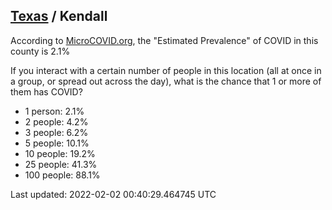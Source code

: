 
## [Texas](/united-states/texas) / Kendall

According to [MicroCOVID.org](http://microcovid.org),
the "Estimated Prevalence" of COVID in this county is 2.1%

If you interact with a certain number of people in this location
(all at once in a group, or spread out across the day), what is the chance that
1 or more of them has COVID?

- 1 person: 2.1%
- 2 people: 4.2%
- 3 people: 6.2%
- 5 people: 10.1%
- 10 people: 19.2%
- 25 people: 41.3%
- 100 people: 88.1%

Last updated: 2022-02-02 00:40:29.464745 UTC

